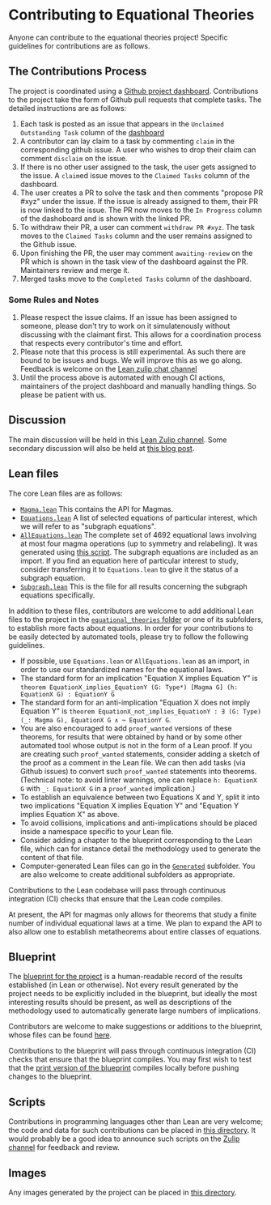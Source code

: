 # Contributing to Equational Theories

Anyone can contribute to the equational theories project! Specific guidelines for contributions are as follows.

## The Contributions Process
The project is coordinated using a [Github project dashboard](https://github.com/users/teorth/projects/1).
Contributions to the project take the form of Github pull requests that complete tasks. The detailed instructions are as follows:

1. Each task is posted as an issue that appears in the `Unclaimed Outstanding Task` column of the [dashboard](https://github.com/users/teorth/projects/1)
2. A contributor can lay claim to a task by commenting `claim` in the corresponding github issue. A user who wishes to drop their claim can comment `disclaim` on the issue.
3. If there is no other user assigned to the task, the user gets assigned to the issue. A `claim`ed issue moves to the `Claimed Tasks` column of the dashboard.
4. The user creates a PR to solve the task and then comments "propose PR #xyz" under the issue. If the issue is already assigned to them, their PR is now linked to the issue. The PR now moves to the `In Progress` column of the dashoboard and is shown with the linked PR.
5. To withdraw their PR, a user can comment `withdraw PR #xyz`. The task moves to the `Claimed Tasks` column and the user remains assigned to the Github issue.
6. Upon finishing the PR, the user may comment `awaiting-review` on the PR which is shown in the task view of the dashboard against the PR.
Maintainers review and merge it.
7. Merged tasks move to the `Completed Tasks` column of the dashboard.

### Some Rules and Notes
1. Please respect the issue claims. If an issue has been assigned to someone, please don't try to work on it simulatenously without discussing with the claimant first. This allows for a coordination process that respects every contributor's time and effort.
2. Please note that this process is still experimental. As such there are bound to be issues and bugs. We will improve this as we go along. Feedback is welcome on the [Lean zulip chat channel](https://leanprover.zulipchat.com/#narrow/stream/458659-Equational/)
3.  Until the process above is automated with enough CI actions, maintainers of the project dashboard and manually handling things. So please be patient with us.

## Discussion

The main discussion will be held in this [Lean Zulip channel](https://leanprover.zulipchat.com/#narrow/stream/458659-Equational/).  Some secondary discussion will also be held at [this blog post](https://terrytao.wordpress.com/2024/09/25/a-pilot-project-in-universal-algebra-to-explore-new-ways-to-collaborate-and-use-machine-assistance/).

## Lean files

The core Lean files are as follows:

- [`Magma.lean`](equational_theories/Magma.lean)  This contains the API for Magmas.
- [`Equations.lean`](equational_theories/Equations.lean)  A list of selected equations of particular interest, which we will refer to as "subgraph equations".
- [`AllEquations.lean`](equational_theories/AllEquations.lean)  The complete set of 4692 equational laws involving at most four magma operations (up to symmetry and relabeling).  It was generated using [this script](scripts/generate_eqs_list.py).  The subgraph equations are included as an import.  If you find an equation here of particular interest to study, consider transferring it to `Equations.lean` to give it the status of a subgraph equation.
- [`Subgraph.lean`](equational_theories/Subgraph.lean)  This is the file for all results concerning the subgraph equations specifically.

In addition to these files, contributors are welcome to add additional Lean files to the project in the [`equational_theories` folder](equational_theories) or one of its subfolders, to establish more facts about equations.  In order for your contributions to be easily detected by automated tools, please try to follow the following guidelines.

- If possible, use `Equations.lean` or `AllEquations.lean` as an import, in order to use our standardized names for the equational laws.
- The standard form for an implication "Equation X implies Equation Y" is
`theorem EquationX_implies_EquationY (G: Type*) [Magma G] (h: EquationX G) : EquationY G`
- The standard form for an anti-implication "Equation X does not imply Equation Y" is `theorem EquationX_not_implies_EquationY : ∃ (G: Type) (_: Magma G), EquationX G ∧ ¬ EquationY G`.
- You are also encouraged to add `proof_wanted` versions of these theorems, for results that were obtained by hand or by some other automated tool whose output is not in the form of a Lean proof.  If you are creating such `proof_wanted` statements, consider adding a sketch of the proof as a comment in the Lean file.  We can then add tasks (via Github issues) to convert such `proof_wanted` statements into theorems.  (Technical note: to avoid linter warnings, one can replace `h: EquationX G` with `_: EquationX G` in a `proof_wanted` implication.)
- To establish an equivalence between two Equations X and Y, split it into two implications "Equation X implies Equation Y" and "Equation Y implies Equation X" as above.
- To avoid collisions, implications and anti-implications should be placed inside a namespace specific to your Lean file.
- Consider adding a chapter to the blueprint corresponding to the Lean file, which can for instance detail the methodology used to generate the content of that file.
- Computer-generated Lean files can go in the [`Generated`](https://github.com/teorth/equational_theories/tree/main/equational_theories/Generated) subfolder.  You are also welcome to create additional subfolders as appropriate.

Contributions to the Lean codebase will pass through continuous integration (CI) checks that ensure that the Lean code compiles.

At present, the API for magmas only allows for theorems that study a finite number of individual equational laws at a time.  We plan to expand the API to also allow one to establish metatheorems about entire classes of equations.

## Blueprint

The [blueprint for the project](blueprint) is a human-readable record of the results established (in Lean or otherwise). Not every result generated by the project needs to be explicitly included in the blueprint, but ideally the most interesting results should be present, as well as descriptions of the methodology used to automatically generate large numbers of implications.

Contributors are welcome to make suggestions or additions to the blueprint, whose files can be found [here](blueprint/src/chapter).

Contributions to the blueprint will pass through continuous integration (CI) checks that ensure that the blueprint compiles.  You may first wish to test that the [print version of the blueprint](blueprint/src/print.tex) compiles locally before pushing changes to the blueprint.

## Scripts

Contributions in programming languages other than Lean are very welcome; the code and data for such contributions can be placed in [this directory](scripts).  It would probably be a good idea to announce such scripts on the [Zulip channel](https://leanprover.zulipchat.com/#narrow/stream/458659-Equational) for feedback and review.

## Images

Any images generated by the project can be placed in [this directory](images).

